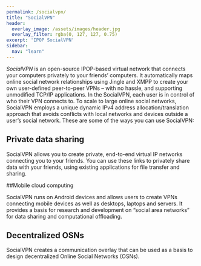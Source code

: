 ```yaml
---
permalink: /socialvpn/
title: "SocialVPN"
header:
  overlay_image: /assets/images/header.jpg
  overlay_filter: rgba(0, 127, 127, 0.75)
excerpt: 'IPOP SocialVPN'
sidebar:
  nav: "learn"
---
```

*SocialVPN* is an open-source IPOP-based virtual network that connects your computers privately to your friends’ computers. It automatically maps online social network relationships using Jingle and  XMPP  to create your own user-defined peer-to-peer VPNs – with no hassle, and supporting unmodified TCP/IP applications. In the SocialVPN, each user is in control of who their VPN connects to. To scale to large online social networks, SocialVPN employs a unique dynamic IPv4 address allocation/translation approach that avoids conflicts with local networks and devices outside a user’s social network. These are some of the ways you can use SocialVPN:

## Private data sharing

SocialVPN allows you to create private, end-to-end virtual IP networks connecting you to your friends. You can use these links to privately share data with your friends, using existing applications for file transfer and sharing.

##Mobile cloud computing

SocialVPN runs on Android devices and allows users to create VPNs connecting mobile devices as well as desktops, laptops and servers. It provides a basis for research and development on “social area networks” for data sharing and computational offloading.

## Decentralized OSNs

SocialVPN creates a communication overlay that can be used as a basis to design decentralized Online Social Networks (OSNs).